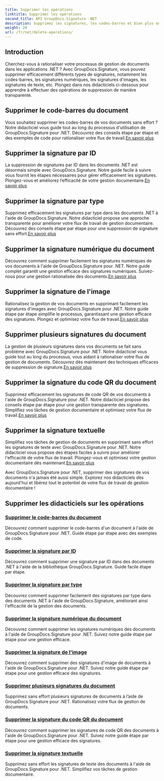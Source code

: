 ```yaml
---
title: Supprimer les opérations
linktitle: Supprimer les opérations
second_title: API GroupDocs.Signature .NET
description: Supprimez les signatures, les codes-barres et bien plus encore des documents .NET avec GroupDocs.Signature. Explorez dès maintenant des tutoriels pour une gestion efficace des documents !
weight: 20
url: /fr/net/delete-operations/
---
```

## Introduction

Cherchez-vous à rationaliser votre processus de gestion de documents dans les applications .NET ? Avec GroupDocs.Signature, vous pouvez supprimer efficacement différents types de signatures, notamment les codes-barres, les signatures numériques, les signatures d'images, les signatures de texte, etc. Plongez dans nos didacticiels ci-dessous pour apprendre à effectuer des opérations de suppression de manière transparente.

## Supprimer le code-barres du document
 Vous souhaitez supprimer les codes-barres de vos documents sans effort ? Notre didacticiel vous guide tout au long du processus d'utilisation de GroupDocs.Signature pour .NET. Découvrez des conseils étape par étape et des exemples de code pour rationaliser votre flux de travail.[En savoir plus](./delete-barcode/)

## Supprimer la signature par ID
 La suppression de signatures par ID dans les documents .NET est désormais simple avec GroupDocs.Signature. Notre guide facile à suivre vous fournit les étapes nécessaires pour gérer efficacement les signatures. Plongez-vous et améliorez l’efficacité de votre gestion documentaire.[En savoir plus](./delete-signature-by-id/)

## Supprimer la signature par type
Supprimez efficacement les signatures par type dans les documents .NET à l'aide de GroupDocs.Signature. Notre didacticiel propose une approche transparente pour améliorer votre flux de travail de gestion documentaire. Découvrez des conseils étape par étape pour une suppression de signature sans effort.[En savoir plus](./delete-signature-by-type/)

## Supprimer la signature numérique du document
 Découvrez comment supprimer facilement les signatures numériques de vos documents à l'aide de GroupDocs.Signature pour .NET. Notre guide complet garantit une gestion efficace des signatures numériques. Suivez-nous pour une gestion rationalisée des documents.[En savoir plus](./delete-digital-signature/)

## Supprimer la signature de l'image
 Rationalisez la gestion de vos documents en supprimant facilement les signatures d'images avec GroupDocs.Signature pour .NET. Notre guide étape par étape simplifie le processus, garantissant une gestion efficace des signatures. Plongez et optimisez votre flux de travail.[En savoir plus](./delete-image-signature/)

## Supprimer plusieurs signatures du document
La gestion de plusieurs signatures dans vos documents se fait sans problème avec GroupDocs.Signature pour .NET. Notre didacticiel vous guide tout au long du processus, vous aidant à rationaliser votre flux de gestion de documents. Découvrez dès maintenant des techniques efficaces de suppression de signature.[En savoir plus](./delete-multiple-signatures/)

## Supprimer la signature du code QR du document
 Supprimez efficacement les signatures de code QR de vos documents à l'aide de GroupDocs.Signature pour .NET. Notre didacticiel propose des conseils étape par étape pour une gestion transparente des signatures. Simplifiez vos tâches de gestion documentaire et optimisez votre flux de travail.[En savoir plus](./delete-qr-code-signature/)

## Supprimer la signature textuelle
 Simplifiez vos tâches de gestion de documents en supprimant sans effort les signatures de texte avec GroupDocs.Signature pour .NET. Notre didacticiel vous propose des étapes faciles à suivre pour améliorer l'efficacité de votre flux de travail. Plongez-vous et optimisez votre gestion documentaire dès maintenant.[En savoir plus](./delete-text-signature/)

Avec GroupDocs.Signature pour .NET, supprimer des signatures de vos documents n'a jamais été aussi simple. Explorez nos didacticiels dès aujourd'hui et libérez tout le potentiel de votre flux de travail de gestion documentaire !
## Supprimer les didacticiels sur les opérations
### [Supprimer le code-barres du document](./delete-barcode/)
Découvrez comment supprimer le code-barres d'un document à l'aide de GroupDocs.Signature pour .NET. Guide étape par étape avec des exemples de code.
### [Supprimer la signature par ID](./delete-signature-by-id/)
Découvrez comment supprimer une signature par ID dans des documents .NET à l'aide de la bibliothèque GroupDocs.Signature. Guide facile étape par étape.
### [Supprimer la signature par type](./delete-signature-by-type/)
Découvrez comment supprimer facilement des signatures par type dans des documents .NET à l'aide de GroupDocs.Signature, améliorant ainsi l'efficacité de la gestion des documents.
### [Supprimer la signature numérique du document](./delete-digital-signature/)
Découvrez comment supprimer les signatures numériques des documents à l'aide de GroupDocs.Signature pour .NET. Suivez notre guide étape par étape pour une gestion efficace.
### [Supprimer la signature de l'image](./delete-image-signature/)
Découvrez comment supprimer des signatures d'image de documents à l'aide de GroupDocs.Signature pour .NET. Suivez notre guide étape par étape pour une gestion efficace des signatures.
### [Supprimer plusieurs signatures du document](./delete-multiple-signatures/)
Supprimez sans effort plusieurs signatures de documents à l’aide de GroupDocs.Signature pour .NET. Rationalisez votre flux de gestion de documents.
### [Supprimer la signature du code QR du document](./delete-qr-code-signature/)
Découvrez comment supprimer les signatures de code QR des documents à l'aide de GroupDocs.Signature pour .NET. Suivez notre guide étape par étape pour une gestion efficace des signatures.
### [Supprimer la signature textuelle](./delete-text-signature/)
Supprimez sans effort les signatures de texte des documents à l'aide de GroupDocs.Signature pour .NET. Simplifiez vos tâches de gestion documentaire.